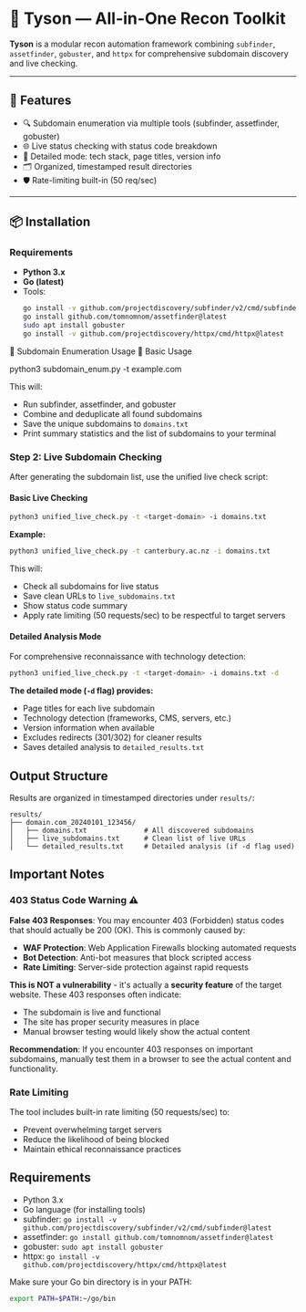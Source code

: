 # 🥊 Tyson — All-in-One Recon Toolkit

**Tyson** is a modular recon automation framework combining `subfinder`, `assetfinder`, `gobuster`, and `httpx` for comprehensive subdomain discovery and live checking.

---

## 🚀 Features

- 🔍 Subdomain enumeration via multiple tools (subfinder, assetfinder, gobuster)
- 🌐 Live status checking with status code breakdown
- 🧠 Detailed mode: tech stack, page titles, version info
- 🗂️ Organized, timestamped result directories
- 🛡️ Rate-limiting built-in (50 req/sec)

---

## 📦 Installation

### Requirements

- **Python 3.x**
- **Go (latest)**
- Tools:
  ```bash
  go install -v github.com/projectdiscovery/subfinder/v2/cmd/subfinder@latest
  go install github.com/tomnomnom/assetfinder@latest
  sudo apt install gobuster
  go install -v github.com/projectdiscovery/httpx/cmd/httpx@latest

🧰 Subdomain Enumeration Usage
🔹 Basic Usage

python3 subdomain_enum.py -t example.com

This will:
- Run subfinder, assetfinder, and gobuster
- Combine and deduplicate all found subdomains
- Save the unique subdomains to `domains.txt`
- Print summary statistics and the list of subdomains to your terminal

### Step 2: Live Subdomain Checking

After generating the subdomain list, use the unified live check script:

#### Basic Live Checking

```bash
python3 unified_live_check.py -t <target-domain> -i domains.txt
```

**Example:**

```bash
python3 unified_live_check.py -t canterbury.ac.nz -i domains.txt
```

This will:
- Check all subdomains for live status
- Save clean URLs to `live_subdomains.txt`
- Show status code summary
- Apply rate limiting (50 requests/sec) to be respectful to target servers

#### Detailed Analysis Mode

For comprehensive reconnaissance with technology detection:

```bash
python3 unified_live_check.py -t <target-domain> -i domains.txt -d
```

**The detailed mode (`-d` flag) provides:**
- Page titles for each live subdomain
- Technology detection (frameworks, CMS, servers, etc.)
- Version information when available
- Excludes redirects (301/302) for cleaner results
- Saves detailed analysis to `detailed_results.txt`

## Output Structure

Results are organized in timestamped directories under `results/`:

```
results/
├── domain.com_20240101_123456/
│   ├── domains.txt              # All discovered subdomains
│   ├── live_subdomains.txt      # Clean list of live URLs
│   └── detailed_results.txt     # Detailed analysis (if -d flag used)
```

## Important Notes

### 403 Status Code Warning ⚠️

**False 403 Responses**: You may encounter 403 (Forbidden) status codes that should actually be 200 (OK). This is commonly caused by:

- **WAF Protection**: Web Application Firewalls blocking automated requests
- **Bot Detection**: Anti-bot measures that block scripted access
- **Rate Limiting**: Server-side protection against rapid requests

**This is NOT a vulnerability** - it's actually a **security feature** of the target website. These 403 responses often indicate:
- The subdomain is live and functional
- The site has proper security measures in place
- Manual browser testing would likely show the actual content

**Recommendation**: If you encounter 403 responses on important subdomains, manually test them in a browser to see the actual content and functionality.

### Rate Limiting

The tool includes built-in rate limiting (50 requests/sec) to:
- Prevent overwhelming target servers
- Reduce the likelihood of being blocked
- Maintain ethical reconnaissance practices

## Requirements

- Python 3.x
- Go language (for installing tools)
- subfinder: `go install -v github.com/projectdiscovery/subfinder/v2/cmd/subfinder@latest`
- assetfinder: `go install github.com/tomnomnom/assetfinder@latest`
- gobuster: `sudo apt install gobuster`
- httpx: `go install -v github.com/projectdiscovery/httpx/cmd/httpx@latest`

Make sure your Go bin directory is in your PATH:
```bash
export PATH=$PATH:~/go/bin
```
